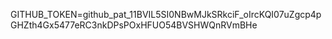 GITHUB_TOKEN=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
